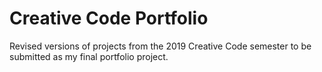 # Creative Code Portfolio
Revised versions of projects from the 2019 Creative Code semester to be submitted as my final portfolio project.
